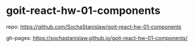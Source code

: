 # goit-react-hw-01-components

<!--  -->

repo: https://github.com/SochaStanislaw/goit-react-hw-01-components

<!--  -->

gh-pages: https://sochastanislaw.github.io/goit-react-hw-01-components/

<!--  -->
